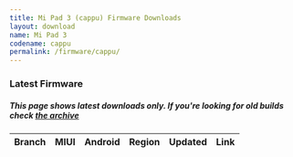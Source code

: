 ```yaml
---
title: Mi Pad 3 (cappu) Firmware Downloads
layout: download
name: Mi Pad 3
codename: cappu
permalink: /firmware/cappu/
---
```



### Latest Firmware
##### This page shows latest downloads only. If you're looking for old builds check [the archive](/archive/firmware/cappu/)


<div class="table-responsive-md" id="table-wrapper">
<table id="firmware" class="compact table table-striped table-hover table-sm">
    <thead class="thead-dark">
        <tr>
            <th>Branch</th>
            <th>MIUI</th>
            <th>Android</th>
            <th>Region</th>
            <th>Updated</th>
            <th>Link</th>
        </tr>
    </thead>
    <script>loadFirmwareDownloads('cappu', 'latest')</script>
</table>
</div>
